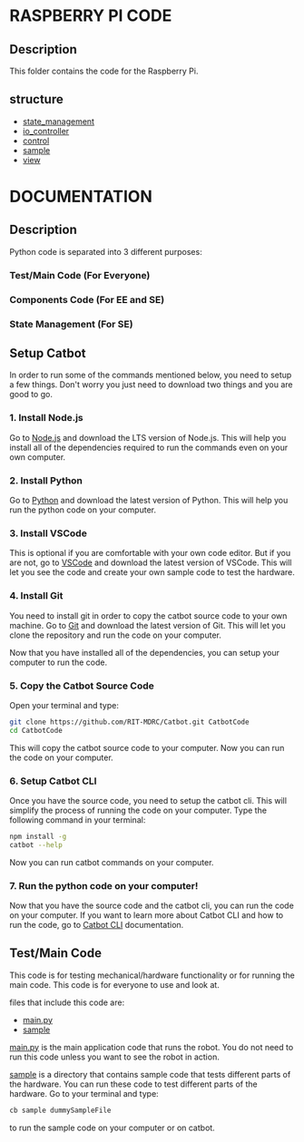 # RASPBERRY PI CODE
## Description
This folder contains the code for the Raspberry Pi.

## structure
- [state_management](./state_management/README.md)
- [io_controller](./io_controller/README.md)
- [control](./control/README.md)
- [sample](./sample/README.md)
- [view](./view/README.md)


# DOCUMENTATION

## Description

Python code is separated into 3 different purposes:
### Test/Main Code (For Everyone)
### Components Code (For EE and SE)
### State Management (For SE)


## Setup Catbot
In order to run some of the commands mentioned below, you need to setup a few things. Don't worry you just need to download two things and you are good to go.

### 1. Install Node.js
Go to [Node.js](https://nodejs.org/en/download/) and download the LTS version of Node.js. This will help you install all of the dependencies required to run the commands even on your own computer. 

### 2. Install Python
Go to [Python](https://www.python.org/downloads/) and download the latest version of Python. This will help you run the python code on your computer.

### 3. Install VSCode
This is optional if you are comfortable with your own code editor. But if you are not, go to [VSCode](https://code.visualstudio.com/download) and download the latest version of VSCode. This will let you see the code and create your own sample code to test the hardware.

### 4. Install Git
You need to install git in order to copy the catbot source code to your own machine. Go to [Git](https://git-scm.com/downloads) and download the latest version of Git. This will let you clone the repository and run the code on your computer.

Now that you have installed all of the dependencies, you can setup your computer to run the code.

### 5. Copy the Catbot Source Code
Open your terminal and type:
```sh
git clone https://github.com/RIT-MDRC/Catbot.git CatbotCode
cd CatbotCode
```
This will copy the catbot source code to your computer. Now you can run the code on your computer.

### 6. Setup Catbot CLI
Once you have the source code, you need to setup the catbot cli. This will simplify the process of running the code on your computer. Type the following command in your terminal:
```sh
npm install -g
catbot --help
```
Now you can run catbot commands on your computer.

### 7. Run the python code on your computer!
Now that you have the source code and the catbot cli, you can run the code on your computer. 
If you want to learn more about Catbot CLI and how to run the code, go to [Catbot CLI](../../cli/README.md) documentation.

## Test/Main Code

This code is for testing mechanical/hardware functionality or for running the main code. This code is for everyone to use and look at.

files that include this code are:
- [main.py](./main.py)
- [sample](./samples/README.md)

[main.py](./main.py) is the main application code that runs the robot. You do not need to run this code unless you want to see the robot in action. 

[sample](./samples) is a directory that contains sample code that tests different parts of the hardware. You can run these code to test different parts of the hardware.
Go to your terminal and type:
```sh
cb sample dummySampleFile
```
to run the sample code on your computer or on catbot.

##